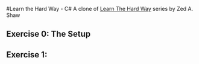 #Learn the Hard Way - C#
A clone of [Learn The Hard Way](https://learnthehardway.org) series by Zed A. Shaw

## Exercise 0: The Setup

## Exercise 1: 
